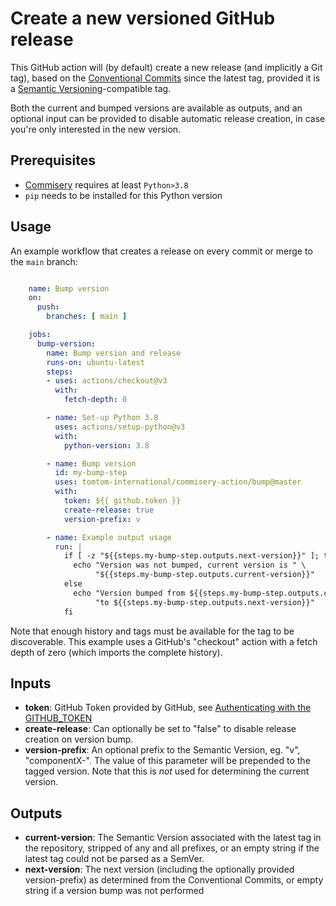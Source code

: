 # Create a new versioned GitHub release

This GitHub action will (by default) create a new release (and implicitly a Git tag), based on the
[Conventional Commits] since the latest tag, provided it is a [Semantic Versioning]-compatible tag.

Both the current and bumped versions are available as outputs, and an optional input can be provided to
disable automatic release creation, in case you're only interested in the new version.

## Prerequisites

* [Commisery] requires at least `Python>3.8`
* `pip` needs to be installed for this Python version

## Usage

An example workflow that creates a release on every commit or merge to the `main` branch:

```yml

    name: Bump version
    on:
      push:
        branches: [ main ]

    jobs:
      bump-version:
        name: Bump version and release
        runs-on: ubuntu-latest
        steps:
        - uses: actions/checkout@v3
          with:
            fetch-depth: 0

        - name: Set-up Python 3.8
          uses: actions/setup-python@v3
          with:
            python-version: 3.8

        - name: Bump version
          id: my-bump-step
          uses: tomtom-international/commisery-action/bump@master
          with:
            token: ${{ github.token }}
            create-release: true
            version-prefix: v

        - name: Example output usage
          run: |
            if [ -z "${{steps.my-bump-step.outputs.next-version}}" ]; then
              echo "Version was not bumped, current version is " \
                   "${{steps.my-bump-step.outputs.current-version}}"
            else
              echo "Version bumped from ${{steps.my-bump-step.outputs.current-version}} " \
                   "to ${{steps.my-bump-step.outputs.next-version}}"
            fi
```

Note that enough history and tags must be available for the tag to be discoverable. This example uses a GitHub's "checkout" action with a fetch depth of zero (which imports the complete history).

## Inputs

- **token**: GitHub Token provided by GitHub, see [Authenticating with the GITHUB_TOKEN]
- **create-release**: Can optionally be set to "false" to disable release creation on version bump.
- **version-prefix**: An optional prefix to the Semantic Version, eg. "v", "componentX-".
                      The value of this parameter will be prepended to the tagged version.
                      Note that this is *not* used for determining the current version.

## Outputs
- **current-version**: The Semantic Version associated with the latest tag in the repository, stripped of any
                       and all prefixes, or an empty string if the latest tag could not be parsed as a SemVer.
- **next-version**: The next version (including the optionally provided version-prefix) as determined from the Conventional Commits,
                      or empty string if a version bump was not performed

[Conventional Commits]: https://www.conventionalcommits.org/en/v1.0.0/
[Semantic Versioning]: https://semver.org/spec/v2.0.0.html
[Commisery]: https://pypi.org/project/commisery/
[Authenticating with the GITHUB_TOKEN]: https://help.github.com/en/actions/automating-your-workflow-with-github-actions/authenticating-with-the-github_token
